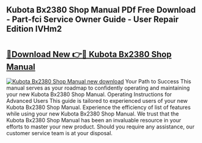 ## Kubota Bx2380 Shop Manual PDf Free Download - Part-fci Service Owner Guide - User Repair Edition IVHm2

# <h2><a href="http://bc97071.oget.top/?id=Kubota+Bx2380+Shop+Manual">🔗Download New 👉🔴 Kubota Bx2380 Shop Manual</a></h2>

[![Kubota Bx2380 Shop Manual new download](https://i.imgur.com/5g1atiW.png)](http://bc97071.oget.top/?id=Kubota+Bx2380+Shop+Manual)
Your Path to Success This manual serves as your roadmap to confidently operating and maintaining your new Kubota Bx2380 Shop Manual. Operating Instructions for Advanced Users This guide is tailored to experienced users of your new Kubota Bx2380 Shop Manual. Experience the efficiency of list of features while using your new Kubota Bx2380 Shop Manual. We trust that the Kubota Bx2380 Shop Manual has been an invaluable resource in your efforts to master your new product. Should you require any assistance, our customer service team is at your disposal.
